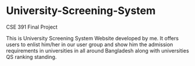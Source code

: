 # University-Screening-System
CSE 391 Final Project

This is University Screening System Website developed by me.
It offers users to enlist him/her in our user group and show him the admission requirements in universities in all around Bangladesh along with universities QS ranking standing.

